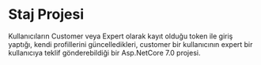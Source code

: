 # Staj Projesi
Kullanıcıların Customer veya Expert olarak kayıt olduğu token ile giriş yaptığı, kendi profillerini güncelledikleri,
customer bir kullanıcının expert bir kullanıcıya teklif gönderebildiği bir Asp.NetCore 7.0 projesi.
